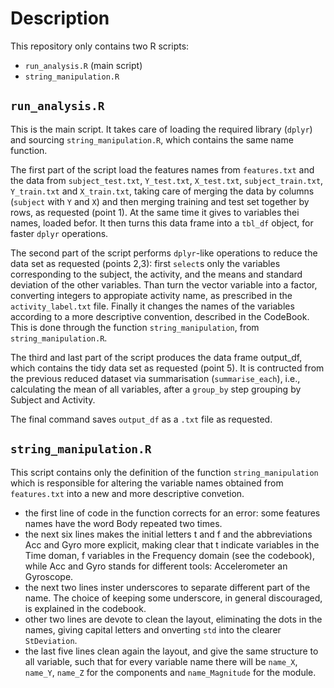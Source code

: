 # Description

This repository only contains two R scripts:
* `run_analysis.R` (main script)
* `string_manipulation.R`

## `run_analysis.R`

This is the main script. It takes care of loading the required library (`dplyr`) and sourcing `string_manipulation.R`, which contains the same name function.

The first part of the script load the features names from `features.txt` and the data from `subject_test.txt`, `Y_test.txt`, `X_test.txt`, `subject_train.txt`, `Y_train.txt` and `X_train.txt`, taking care of merging the data by columns (`subject` with `Y` and `X`) and then merging training and test set together by rows, as requested (point 1). At the same time it gives to variables thei names, loaded befor. It then turns this data frame into a `tbl_df` object, for faster `dplyr` operations.

The second part of the script performs `dplyr`-like operations to reduce the data set as requested (points 2,3): first `select`s only the variables corresponding to the subject, the activity, and the means and standard deviation of the other variables. Than turn the vector variable into a factor, converting integers to appropiate activity name, as prescribed in the `activity_label.txt` file. Finally it changes the names of the variables according to a more descriptive convention, described in the CodeBook. This is done through the function `string_manipulation`, from `string_manipulation.R`.

The third and last part of the script produces the data frame output_df, which contains the tidy data set as requested (point 5). It is contructed from the previous reduced dataset via summarisation (`summarise_each`), i.e., calculating the mean of all variables, after a `group_by` step grouping by Subject and Activity.

The final command saves `output_df` as a `.txt` file as requested.

## `string_manipulation.R`

This script contains only the definition of the function `string_manipulation` which is responsible for altering the variable names obtained from `features.txt` into a new and more descriptive convetion.

* the first line of code in the function corrects for an error: some features names have the word Body repeated two times.
* the next six lines makes the initial letters t and f and the abbreviations Acc and Gyro more explicit, making clear that t indicate variables in the Time doman, f variables in the Frequency domain (see the codebook), while Acc and Gyro stands for different tools: Accelerometer an Gyroscope.
* the next two lines inster underscores to separate different part of the name. The choice of keeping some underscore, in general discouraged, is explained in the codebook.
* other two lines are devote to clean the layout, eliminating the dots in the names, giving capital letters and onverting `std` into the clearer `StDeviation`.
* the last five lines clean again the layout, and give the same structure to all variable, such that for every variable name there will be `name_X`, `name_Y`, `name_Z` for the components and `name_Magnitude` for the module.
